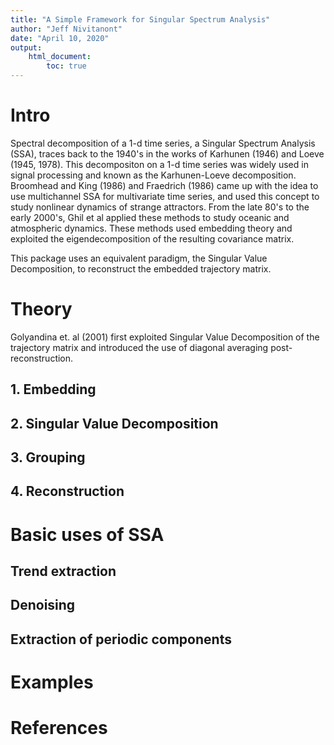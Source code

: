 ```yaml
---
title: "A Simple Framework for Singular Spectrum Analysis"
author: "Jeff Nivitanont"
date: "April 10, 2020"
output:
    html_document:
        toc: true
---
```


# Intro

Spectral decomposition of a 1-d time series, a Singular Spectrum Analysis (SSA), traces back to the 1940's in the works of Karhunen (1946) and Loeve (1945, 1978). This decompositon on a 1-d time series was widely used in signal processing and known as the Karhunen-Loeve decomposition. Broomhead and King (1986) and Fraedrich (1986) came up with the idea to use multichannel SSA for multivariate time series, and used this concept to study nonlinear dynamics of strange attractors. From the late 80's to the early 2000's, Ghil et al applied these methods to study oceanic and atmospheric dynamics. These methods used embedding theory and exploited the eigendecomposition of the resulting covariance matrix.

This package uses an equivalent paradigm, the Singular Value Decomposition, to reconstruct the embedded trajectory matrix.
 
# Theory

Golyandina et. al (2001) first exploited Singular Value Decomposition of the trajectory matrix and introduced the use of diagonal averaging post-reconstruction.


## 1. Embedding
    
## 2. Singular Value Decomposition
    
## 3. Grouping
    
## 4. Reconstruction
    
# Basic uses of SSA

## Trend extraction

## Denoising

## Extraction of periodic components

# Examples

# References
